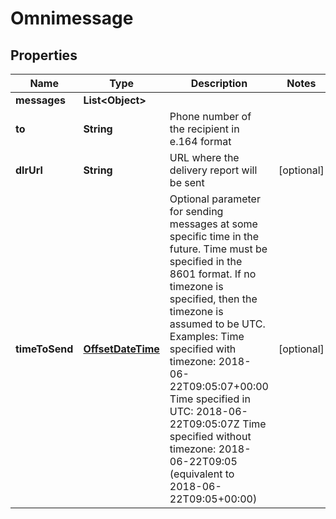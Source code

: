 
# Omnimessage

## Properties
Name | Type | Description | Notes
------------ | ------------- | ------------- | -------------
**messages** | **List&lt;Object&gt;** |  | 
**to** | **String** | Phone number of the recipient in e.164 format | 
**dlrUrl** | **String** | URL where the delivery report will be sent |  [optional]
**timeToSend** | [**OffsetDateTime**](OffsetDateTime.md) | Optional parameter for sending messages at some specific time in the future. Time must be specified in the 8601 format. If no timezone is specified, then the timezone is assumed to be UTC. Examples: Time specified with timezone: 2018-06-22T09:05:07+00:00 Time specified in UTC: 2018-06-22T09:05:07Z Time specified without timezone: 2018-06-22T09:05 (equivalent to 2018-06-22T09:05+00:00)  |  [optional]



